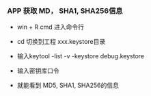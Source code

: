 
###  APP 获取 MD， SHA1, SHA256信息

* win + R  cmd 进入命令行

* cd 切换到工程  xxx.keystore目录

* 输入keytool -list -v -keystore debug.keystore 

* 输入密钥库口令

* 就能看到 MD5, SHA1, SHA256的信息
